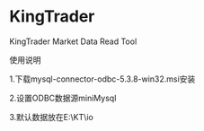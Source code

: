 # KingTrader
KingTrader  Market Data Read Tool

使用说明

1.下载mysql-connector-odbc-5.3.8-win32.msi安装

2.设置ODBC数据源miniMysql

3.默认数据放在E:\KT\io
